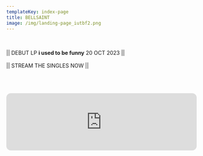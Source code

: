 ```yaml
---
templateKey: index-page
title: BELLSAINT
image: /img/landing-page_iutbf2.png
---
```

<br><br>|| DEBUT LP **i used to be funny** 20 OCT 2023 ||<br><br>|| STREAM THE SINGLES NOW ||<br><br><br>

<br><iframe style="border-radius:12px" src="https://open.spotify.com/embed/album/57AgoXhWPiwZF3QEP386mY?utm_source=generator&theme=0" width="100%" height="152" frameBorder="0" allowfullscreen="" allow="autoplay; clipboard-write; encrypted-media; fullscreen; picture-in-picture" loading="lazy"></iframe><br><br>
